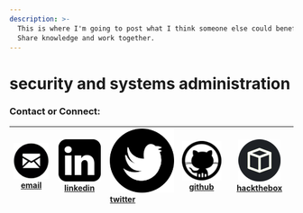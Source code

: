 ```yaml
---
description: >-
  This is where I'm going to post what I think someone else could benefit from. 
  Share knowledge and work together.
---
```


# security and systems administration

### Contact or Connect:

| ![](.gitbook/assets/email_icon.png) [email](mailto:n.t.burchfield@gmail.com) | ![](.gitbook/assets/linkedin.png) [linkedin](https://www.linkedin.com/in/nathanburchfield) | ![](.gitbook/assets/twitter.png) [twitter](https://twitter.com/@burmat_) | ![](.gitbook/assets/github.png) [github](https://github.com/burmat) | ![](.gitbook/assets/hackthebox%20%281%29.png) [hackthebox](https://www.hackthebox.eu/profile/1453) |
| :---: | :---: | :--- | :---: | :---: |


